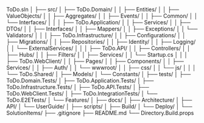 ToDo.sln
│
├── src/
│   ├── ToDo.Domain/
│   │   ├── Entities/
│   │   ├── ValueObjects/
│   │   ├── Aggregates/
│   │   ├── Events/
│   │   ├── Common/
│   │   └── Interfaces/
│   │
│   ├── ToDo.Application/
│   │   ├── Services/
│   │   ├── DTOs/
│   │   ├── Interfaces/
│   │   ├── Mappers/
│   │   ├── Exceptions/
│   │   └── Validators/
│   │
│   ├── ToDo.Infrastructure/
│   │   ├── Configurations/
│   │   ├── Migrations/
│   │   ├── Repositories/
│   │   ├── Identity/
│   │   ├── Logging/
│   │   └── ExternalServices/
│   │
│   ├── ToDo.API/
│   │   ├── Controllers/
│   │   ├── Hubs/
│   │   ├── Filters/
│   │   ├── Services/
│   │   └── Startup.cs
│   │
│   ├── ToDo.WebClient/
│   │   ├── Pages/
│   │   ├── Components/
│   │   ├── Services/
│   │   ├── Auth/
│   │   └── wwwroot/
│   │       ├── css/
│   │       └── js/
│   │
│   └── ToDo.Shared/
│       ├── Models/
│       └── Constants/
│
├── tests/
│   ├── ToDo.Domain.Tests/
│   ├── ToDo.Application.Tests/
│   ├── ToDo.Infrastructure.Tests/
│   ├── ToDo.API.Tests/
│   ├── ToDo.WebClient.Tests/
│   ├── ToDo.IntegrationTests/
│   └── ToDo.E2ETests/
│       └── Features/
│
├── docs/
│   ├── Architecture/
│   ├── API/
│   └── UserGuide/
│
├── scripts/
│   ├── Build/
│   └── Deploy/
│
└── SolutionItems/
    ├── .gitignore
    ├── README.md
    └── Directory.Build.props